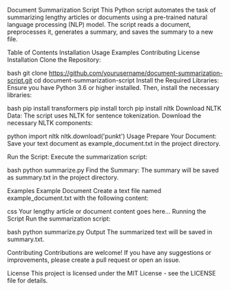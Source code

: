 

Document Summarization Script
This Python script automates the task of summarizing lengthy articles or documents using a pre-trained natural language processing (NLP) model. The script reads a document, preprocesses it, generates a summary, and saves the summary to a new file.

Table of Contents
Installation
Usage
Examples
Contributing
License
Installation
Clone the Repository:

bash
git clone https://github.com/yourusername/document-summarization-script.git
cd document-summarization-script
Install the Required Libraries:
Ensure you have Python 3.6 or higher installed. Then, install the necessary libraries:

bash
pip install transformers
pip install torch
pip install nltk
Download NLTK Data:
The script uses NLTK for sentence tokenization. Download the necessary NLTK components:

python
import nltk
nltk.download('punkt')
Usage
Prepare Your Document:
Save your text document as example_document.txt in the project directory.

Run the Script:
Execute the summarization script:

bash
python summarize.py
Find the Summary:
The summary will be saved as summary.txt in the project directory.

Examples
Example Document
Create a text file named example_document.txt with the following content:

css
Your lengthy article or document content goes here...
Running the Script
Run the summarization script:

bash
python summarize.py
Output
The summarized text will be saved in summary.txt.

Contributing
Contributions are welcome! If you have any suggestions or improvements, please create a pull request or open an issue.

License
This project is licensed under the MIT License - see the LICENSE file for details.
